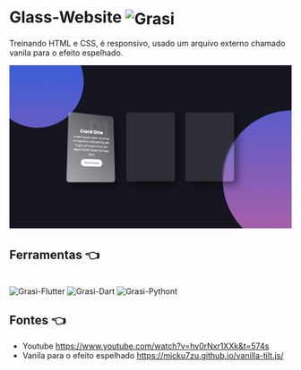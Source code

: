 # Glass-Website <img align="center" alt="Grasi" height="70" width="80" src="https://media.giphy.com/media/kBrB4AzRAzdHqGC4kg/giphy.gif">

Treinando HTML e CSS,  é responsivo, usado um arquivo externo chamado vanila para o efeito espelhado.

<img src="/Layout.png" alt="My cool logo"/>


## Ferramentas :point_left:
<div style="display: inline_block"><br>
  <img align="center" alt="Grasi-Flutter" height="30" width="40" src="https://cdn.jsdelivr.net/gh/devicons/devicon/icons/html5/html5-original.svg">
  <img align="center" alt="Grasi-Dart" height="30" width="40" src="https://cdn.jsdelivr.net/gh/devicons/devicon/icons/css3/css3-original.svg">
  <img align="center" alt="Grasi-Pythont" height="30" width="40" src="https://cdn.jsdelivr.net/gh/devicons/devicon/icons/vscode/vscode-original.svg">
  
</div>

## Fontes :point_left:

- Youtube https://www.youtube.com/watch?v=hv0rNxr1XXk&t=574s
- Vanila para o efeito espelhado https://micku7zu.github.io/vanilla-tilt.js/
